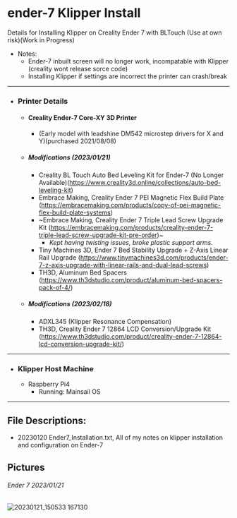 # ender-7 Klipper Install
Details for Installing Klipper on Creality Ender 7 with BLTouch (Use at own risk)(Work in Progress)
- Notes:
  - Ender-7 inbuilt screen will no longer work, incompatable with Klipper (creality wont release sorce code)
  - Installing Klipper if settings are incorrect the printer can crash/break
  
- - - -
- ### Printer Details
  - #### Creality Ender-7 Core-XY 3D Printer
    - (Early model with leadshine DM542 microstep drivers for X and Y)(purchased 2021/08/08)
  - ##### Modifications (2023/01/21)
    - Creality BL Touch Auto Bed Leveling Kit for Ender-7 (No Longer Available)(https://www.creality3d.online/collections/auto-bed-leveling-kit)
    - Embrace Making, Creality Ender 7 PEI Magnetic Flex Build Plate (https://embracemaking.com/products/copy-of-pei-magnetic-flex-build-plate-systems)
    - ~Embrace Making, Creality Ender 7 Triple Lead Screw Upgrade Kit (https://embracemaking.com/products/creality-ender-7-triple-lead-screw-upgrade-kit-pre-order)~
      - *Kept having twisting issues, broke plastic support arms.*
    - Tiny Machines 3D, Ender 7 Bed Stability Upgrade + Z-Axis Linear Rail Upgrade (https://www.tinymachines3d.com/products/ender-7-z-axis-upgrade-with-linear-rails-and-dual-lead-screws)
    - TH3D, Aluminum Bed Spacers (https://www.th3dstudio.com/product/aluminum-bed-spacers-pack-of-4/)

  - ##### Modifications (2023/02/18)
    - ADXL345 (Klipper Resonance Compensation)
    - TH3D, Creality Ender 7 12864 LCD Conversion/Upgrade Kit (https://www.th3dstudio.com/product/creality-ender-7-12864-lcd-conversion-upgrade-kit/)

- - - -           
- ### Klipper Host Machine
  - Raspberry Pi4
    - Running: Mainsail OS

- - - -
## File Descriptions:
 - 20230120 Ender7_Installation.txt, All of my notes on klipper installation and configuration on Ender-7

 
 
## Pictures
###### Ender 7 2023/01/21
![20230121_150533 167130](https://user-images.githubusercontent.com/121613362/213863458-201dbd82-3e40-40df-90d4-883b426c66c4.jpg)

